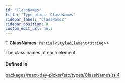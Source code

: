 ```yaml
---
id: "ClassNames"
title: "Type alias: ClassNames"
sidebar_label: "ClassNames"
sidebar_position: 0
custom_edit_url: null
---
```


Ƭ **ClassNames**: `Partial`<[`StyledElement`](StyledElement)<`string`\>\>

The class names of each element.

#### Defined in

[packages/react-day-picker/src/types/ClassNames.ts:4](https://github.com/gpbl/react-day-picker/blob/b5db746c/packages/react-day-picker/src/types/ClassNames.ts#L4)
